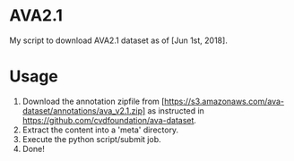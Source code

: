 # AVA2.1
My script to download AVA2.1 dataset as of [Jun 1st, 2018].

# Usage
1. Download the annotation zipfile from [https://s3.amazonaws.com/ava-dataset/annotations/ava_v2.1.zip] as instructed in https://github.com/cvdfoundation/ava-dataset.
2. Extract the content into a 'meta' directory.
3. Execute the python script/submit job.
4. Done!
